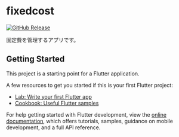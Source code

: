 # fixedcost

[![GitHub Release](https://img.shields.io/github/v/release/JunNakarai/fixedcost?link=https%3A%2F%2Fgithub.com%2FJunNakarai%2Ffixedcost%2Freleases)](https://github.com/JunNakarai/fixedcost/releases)

固定費を管理するアプリです。

## Getting Started

This project is a starting point for a Flutter application.

A few resources to get you started if this is your first Flutter project:

- [Lab: Write your first Flutter app](https://docs.flutter.dev/get-started/codelab)
- [Cookbook: Useful Flutter samples](https://docs.flutter.dev/cookbook)

For help getting started with Flutter development, view the
[online documentation](https://docs.flutter.dev/), which offers tutorials,
samples, guidance on mobile development, and a full API reference.
